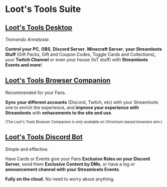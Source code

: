 # Loot's Tools Suite

## <a href="../desktop">Loot's Tools Desktop</a>

  *Tremendo Armatoste*.
  
  **Control your PC**, **OBS**, **Discord Server**, **Minecraft Server**, **your Streamloots Stuff** (Gift Packs, Gift and Coupon Codes, Toggle Cards and Collections), your **Twitch Channel** or even your house (IoT stuff) with **Streamloots Events and more**!

## <a href="../browserCompanion">Loot's Tools Browser Companion</a>

  Recommended for your Fans.
  
  **Sync your different accounts** (Discord, Twitch, etc) with your Streamloots one to enrich the experience, and **improve your experience with Streamloots** with **enhacements to the site and use**.

<sub>(The Loot's Tools Browser Companion is only available on Chromium-based browsers atm.)</sub>

## <a href="../discordBot">Loot's Tools Discord Bot</a>

  Simple and effective.
  
  Have Cards or Events give your Fans **Exclusive Roles on your Discord Server**, send them **Exclusive Content by DMs**, or have a log or **announcement channel with your Streamloots Events**.

  **Fully on the cloud.** No need to worry about anything.
